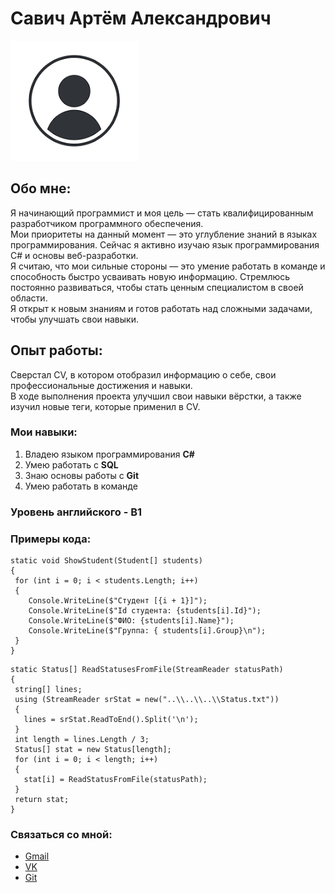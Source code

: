 # Савич Артём Александрович
![Image alt](https://github.com/SavichArtem/WebProgramming/blob/gh-pages/Web/assets/avatar.png)
## Обо мне:
Я начинающий программист и моя цель — стать квалифицированным разработчиком программного обеспечения. <br>
Мои приоритеты на данный момент — это углубление знаний в языках программирования. Сейчас я активно изучаю язык программирования С# и основы веб-разработки. <br>
Я считаю, что мои сильные стороны — это умение работать в команде
и способность быстро усваивать новую информацию. Стремлюсь постоянно развиваться, чтобы стать ценным специалистом в своей области. <br>
Я открыт к новым знаниям и готов работать над сложными задачами, чтобы улучшать свои навыки.
## Опыт работы:
Сверстал CV, в котором отобразил информацию о себе, свои профессиональные достижения и навыки. <br>
В ходе выполнения проекта улучшил свои навыки вёрстки, а также изучил новые теги, которые применил в CV. <br>
### Мои навыки:
1. Владею языком программирования **C#**
2. Умею работать с **SQL**
3. Знаю основы работы с **Git**
4. Умею работать в команде
### Уровень английского - B1
### Примеры кода:
```
static void ShowStudent(Student[] students)
{
 for (int i = 0; i < students.Length; i++)
 {
    Console.WriteLine($"Студент [{i + 1}]");
    Console.WriteLine($"Id студента: {students[i].Id}");
    Console.WriteLine($"ФИО: {students[i].Name}");
    Console.WriteLine($"Группа: { students[i].Group}\n");
 }
}
```

```
static Status[] ReadStatusesFromFile(StreamReader statusPath)
{
 string[] lines;
 using (StreamReader srStat = new("..\\..\\..\\Status.txt"))
 {
   lines = srStat.ReadToEnd().Split('\n');
 }
 int length = lines.Length / 3;
 Status[] stat = new Status[length];
 for (int i = 0; i < length; i++)
 {
   stat[i] = ReadStatusFromFile(statusPath);
 }
 return stat;
}
```
### Связаться со мной:
+ [Gmail](savichaa.pir231@gmail.com)
+ [VK](https://vk.com/id252364585)
+ [Git](https://github.com/SavichArtem)
